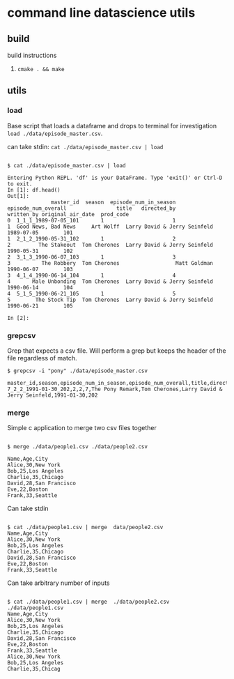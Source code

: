 # command line datascience utils

## build

build instructions

1. `cmake . && make`

## utils

### load

Base script that loads a dataframe and drops to terminal for investigation  `load ./data/episode_master.csv`.

can take stdin: `cat ./data/episode_master.csv | load`

```

$ cat ./data/episode_master.csv | load

Entering Python REPL. 'df' is your DataFrame. Type 'exit()' or Ctrl-D to exit.
In [1]: df.head()
Out[1]:
              master_id  season  episode_num_in_season  episode_num_overall                title   directed_by                    written_by original_air_date  prod_code
0  1_1_1_1989-07-05_101       1                      1                    1  Good News, Bad News     Art Wolff  Larry David & Jerry Seinfeld        1989-07-05        101
1  2_1_2_1990-05-31_102       1                      2                    2         The Stakeout  Tom Cherones  Larry David & Jerry Seinfeld        1990-05-31        102
2  3_1_3_1990-06-07_103       1                      3                    3          The Robbery  Tom Cherones                  Matt Goldman        1990-06-07        103
3  4_1_4_1990-06-14_104       1                      4                    4       Male Unbonding  Tom Cherones  Larry David & Jerry Seinfeld        1990-06-14        104
4  5_1_5_1990-06-21_105       1                      5                    5        The Stock Tip  Tom Cherones  Larry David & Jerry Seinfeld        1990-06-21        105

In [2]:

```

### grepcsv

Grep that expects a csv file.  Will perform a grep but keeps the header of the file regardless of match.

```
$ grepcsv -i "pony" ./data/episode_master.csv

master_id,season,episode_num_in_season,episode_num_overall,title,directed_by,written_by,original_air_date,prod_code
7_2_2_1991-01-30_202,2,2,7,The Pony Remark,Tom Cherones,Larry David & Jerry Seinfeld,1991-01-30,202
```

### merge

Simple c application to merge two csv files together


```

$ merge ./data/people1.csv ./data/people2.csv

Name,Age,City
Alice,30,New York
Bob,25,Los Angeles
Charlie,35,Chicago
David,28,San Francisco
Eve,22,Boston
Frank,33,Seattle

```

Can take stdin

```

$ cat ./data/people1.csv | merge  data/people2.csv
Name,Age,City
Alice,30,New York
Bob,25,Los Angeles
Charlie,35,Chicago
David,28,San Francisco
Eve,22,Boston
Frank,33,Seattle

```

Can take arbitrary number of inputs

```

$ cat ./data/people1.csv | merge  ./data/people2.csv  ./data/people1.csv
Name,Age,City
Alice,30,New York
Bob,25,Los Angeles
Charlie,35,Chicago
David,28,San Francisco
Eve,22,Boston
Frank,33,Seattle
Alice,30,New York
Bob,25,Los Angeles
Charlie,35,Chicag

```
